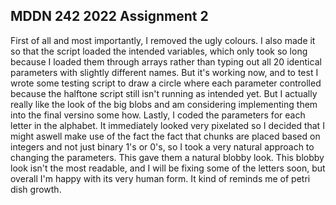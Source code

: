 ## MDDN 242 2022 Assignment 2
First of all and most importantly, I removed the ugly colours. I also made it so that the script loaded the intended variables, which only took so long because I loaded them through arrays rather than typing out all 20 identical parameters with slightly different names. But it's working now, and to test I wrote some testing script to draw a circle where each parameter controlled because the halftone script still isn't running as intended yet. But I actually really like the look of the big blobs and am considering implementing them into the final versino some how. Lastly, I coded the parameters for each letter in the alphabet. It immediately looked very pixelated so I decided that I might aswell make use of the fact the fact that chunks are placed based on integers and not just binary 1's or 0's, so I took a very natural approach to changing the parameters. This gave them a natural blobby look. This blobby look isn't the most readable, and I will be fixing some of the letters soon, but overall I'm happy with its very human form. It kind of reminds me of petri dish growth.